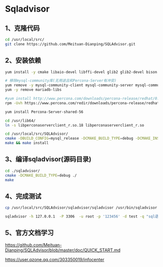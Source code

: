 # Sqladvisor

## 1、克隆代码
```bash
cd /usr/local/src/
git clone https://github.com/Meituan-Dianping/SQLAdvisor.git
```

## 2、安装依赖
```bash
yum install -y cmake libaio-devel libffi-devel glib2 glib2-devel bison mysql-devel

# 移除mysql-community库(无用途且和Percona-Server有冲突)
yum remove -y mysql-community-client mysql-community-server mysql-community-common mysql-community-libs
yum -y remove mariadb-libs

#yum install http://www.percona.com/downloads/percona-release/redhat/0.1-3/percona-release-0.1-3.noarch.rpm
rpm -Uvh https://www.percona.com/redir/downloads/percona-release/redhat/percona-release-0.1-3.noarch.rpm

yum install Percona-Server-shared-56

cd /usr/lib64/ 
ln -s libperconaserverclient_r.so.18 libperconaserverclient_r.so 

cd /usr/local/src/SQLAdvisor/
cmake -DBUILD_CONFIG=mysql_release -DCMAKE_BUILD_TYPE=debug -DCMAKE_INSTALL_PREFIX=/usr/local/sqlparser ./
make && make install
```

## 3、编译sqladvisor(源码目录)
```bash
cd ./sqladvisor/
cmake -DCMAKE_BUILD_TYPE=debug ./
make
```

## 4、完成测试
```bash
cp /usr/local/src/SQLAdvisor/sqladvisor/sqladvisor /usr/bin/sqladvisor

sqladvisor -h 127.0.0.1  -P 3306  -u root -p '123456' -d test -q "sql语句" -v 1
```

## 5、官方文档学习

https://github.com/Meituan-Dianping/SQLAdvisor/blob/master/doc/QUICK_START.md

https://user.qzone.qq.com/303350019/infocenter

